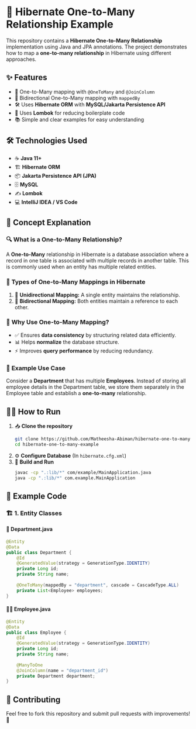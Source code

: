 # 🚀 Hibernate One-to-Many Relationship Example

This repository contains a **Hibernate One-to-Many Relationship** implementation using Java and JPA annotations. The project demonstrates how to map a **one-to-many relationship** in Hibernate using different approaches.

## ✨ Features
- 🔗 One-to-Many mapping with `@OneToMany` and `@JoinColumn`
- 🔄 Bidirectional One-to-Many mapping with `mappedBy`
- 🛠 Uses **Hibernate ORM** with **MySQL/Jakarta Persistence API**
- 📌 Uses **Lombok** for reducing boilerplate code
- 📚 Simple and clear examples for easy understanding

## 🛠 Technologies Used
- ☕ **Java 11+**
- 🏗 **Hibernate ORM**
- 📦 **Jakarta Persistence API (JPA)**
- 🗄 **MySQL**
- ✍️ **Lombok**
- 💻 **IntelliJ IDEA / VS Code**

## 📖 Concept Explanation
### 🔍 **What is a One-to-Many Relationship?**
A **One-to-Many** relationship in Hibernate is a database association where a record in one table is associated with multiple records in another table. This is commonly used when an entity has multiple related entities.

### 📌 **Types of One-to-Many Mappings in Hibernate**
1. 🔗 **Unidirectional Mapping:** A single entity maintains the relationship.
2. 🔄 **Bidirectional Mapping:** Both entities maintain a reference to each other.

### 🤔 **Why Use One-to-Many Mapping?**
- ✅ Ensures **data consistency** by structuring related data efficiently.
- 📊 Helps **normalize** the database structure.
- ⚡ Improves **query performance** by reducing redundancy.

### 📌 **Example Use Case**
Consider a **Department** that has multiple **Employees**. Instead of storing all employee details in the Department table, we store them separately in the Employee table and establish a **one-to-many** relationship.

## 🏃‍♂️ How to Run
1. 📥 **Clone the repository**
   ```sh
   git clone https://github.com/Matheesha-Abiman/hibernate-one-to-many-example.git
   cd hibernate-one-to-many-example
   ```
2. ⚙️ **Configure Database** (In `hibernate.cfg.xml`)
3. 🚀 **Build and Run**
   ```sh
   javac -cp ".:lib/*" com/example/MainApplication.java
   java -cp ".:lib/*" com.example.MainApplication
   ```

## 📝 Example Code
### 🏗 **1. Entity Classes**
#### 🏢 **Department.java**
```java
@Entity
@Data
public class Department {
    @Id
    @GeneratedValue(strategy = GenerationType.IDENTITY)
    private Long id;
    private String name;
    
    @OneToMany(mappedBy = "department", cascade = CascadeType.ALL)
    private List<Employee> employees;
}
```

#### 👨‍💼 **Employee.java**
```java
@Entity
@Data
public class Employee {
    @Id
    @GeneratedValue(strategy = GenerationType.IDENTITY)
    private Long id;
    private String name;
    
    @ManyToOne
    @JoinColumn(name = "department_id")
    private Department department;
}
```

## 🤝 Contributing
Feel free to fork this repository and submit pull requests with improvements! 🎯

